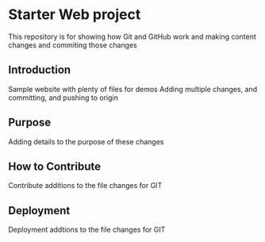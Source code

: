 # Starter Web project

This repository is for showing how Git and GitHub work
and making content changes and commiting those changes

## Introduction

Sample website with plenty of files for demos
Adding multiple changes, and committing, and pushing to origin

## Purpose
Adding details to the purpose of these changes

## How to Contribute
Contribute additions to the file changes for GIT

## Deployment
Deployment addtions to the file changes for GIT